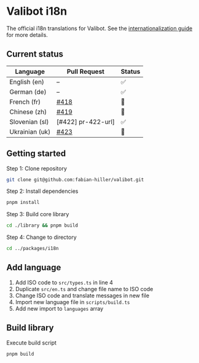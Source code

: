 # Valibot i18n

The official i18n translations for Valibot. See the [internationalization guide](https://valibot.dev/guides/internationalization/) for more details.

## Current status


| Language        | Pull Request       | Status |
| --------------- | ------------------ | ------ |
| English (en)    | –                  | ✅     |
| German (de)     | –                  | ✅     |
| French (fr)     | [#418][pr-418-url] | 🚧     |
| Chinese (zh)    | [#419][pr-419-url] | 🚧     |
| Slovenian (sl)  | [#422] pr-422-url] | ✅     |
| Ukrainian (uk)  | [#423][pr-423-url] | 🚧     |


[pr-397-url]: https://github.com/fabian-hiller/valibot/pull/397
[pr-418-url]: https://github.com/fabian-hiller/valibot/pull/418
[pr-419-url]: https://github.com/fabian-hiller/valibot/pull/419
[pr-422-url]: https://github.com/fabian-hiller/valibot/pull/422
[pr-423-url]: https://github.com/fabian-hiller/valibot/pull/423

## Getting started

Step 1: Clone repository

```bash
git clone git@github.com:fabian-hiller/valibot.git
```

Step 2: Install dependencies

```bash
pnpm install
```

Step 3: Build core library

```bash
cd ./library && pnpm build
```

Step 4: Change to directory

```bash
cd ../packages/i18n
```

## Add language

1. Add ISO code to `src/types.ts` in line 4
2. Duplicate `src/en.ts` and change file name to ISO code
3. Change ISO code and translate messages in new file
4. Import new language file in `scripts/build.ts`
5. Add new import to `languages` array

## Build library

Execute build script

```bash
pnpm build
```
